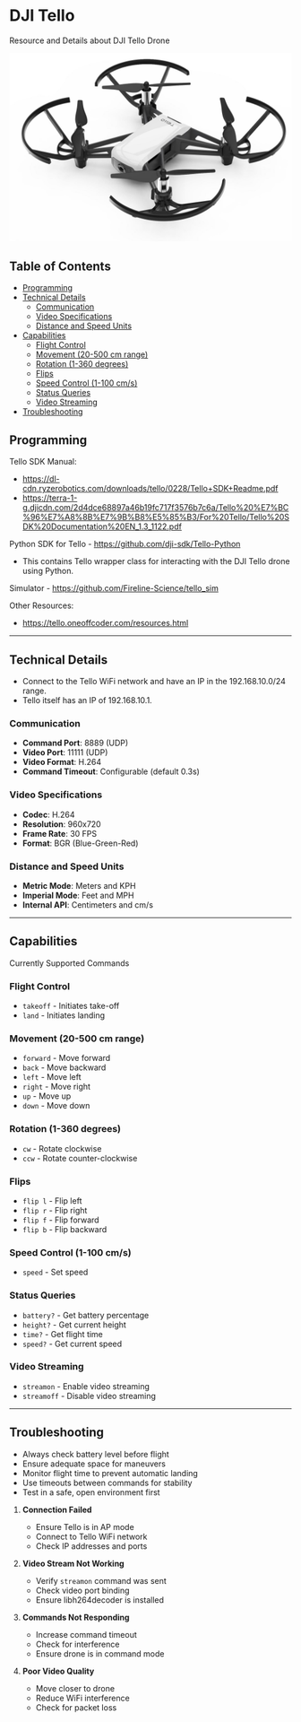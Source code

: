 # DJI Tello

Resource and Details about DJI Tello Drone

![Tello](tello.jpg)

## Table of Contents

- [Programming](#programming)
- [Technical Details](#technical-details)
  - [Communication](#communication)
  - [Video Specifications](#video-specifications)
  - [Distance and Speed Units](#distance-and-speed-units)
- [Capabilities](#capabilities)
  - [Flight Control](#flight-control)
  - [Movement (20-500 cm range)](#movement-20-500-cm-range)
  - [Rotation (1-360 degrees)](#rotation-1-360-degrees)
  - [Flips](#flips)
  - [Speed Control (1-100 cm/s)](#speed-control-1-100-cms)
  - [Status Queries](#status-queries)
  - [Video Streaming](#video-streaming)
- [Troubleshooting](#troubleshooting)

## Programming

Tello SDK Manual:
- https://dl-cdn.ryzerobotics.com/downloads/tello/0228/Tello+SDK+Readme.pdf
- https://terra-1-g.djicdn.com/2d4dce68897a46b19fc717f3576b7c6a/Tello%20%E7%BC%96%E7%A8%8B%E7%9B%B8%E5%85%B3/For%20Tello/Tello%20SDK%20Documentation%20EN_1.3_1122.pdf

Python SDK for Tello - https://github.com/dji-sdk/Tello-Python

- This contains Tello wrapper class for interacting with the DJI Tello drone using Python.

Simulator - https://github.com/Fireline-Science/tello_sim

Other Resources:
- https://tello.oneoffcoder.com/resources.html


---

## Technical Details

- Connect to the Tello WiFi network and have an IP in the 192.168.10.0/24 range.
- Tello itself has an IP of 192.168.10.1. 

### Communication

- **Command Port**: 8889 (UDP)
- **Video Port**: 11111 (UDP)
- **Video Format**: H.264
- **Command Timeout**: Configurable (default 0.3s)

### Video Specifications

- **Codec**: H.264
- **Resolution**: 960x720
- **Frame Rate**: 30 FPS
- **Format**: BGR (Blue-Green-Red)

### Distance and Speed Units

- **Metric Mode**: Meters and KPH
- **Imperial Mode**: Feet and MPH
- **Internal API**: Centimeters and cm/s

---

## Capabilities

Currently Supported Commands

### Flight Control

- `takeoff` - Initiates take-off
- `land` - Initiates landing

### Movement (20-500 cm range)

- `forward` - Move forward
- `back` - Move backward
- `left` - Move left
- `right` - Move right
- `up` - Move up
- `down` - Move down

### Rotation (1-360 degrees)

- `cw` - Rotate clockwise
- `ccw` - Rotate counter-clockwise

### Flips

- `flip l` - Flip left
- `flip r` - Flip right
- `flip f` - Flip forward
- `flip b` - Flip backward

### Speed Control (1-100 cm/s)

- `speed` - Set speed

### Status Queries

- `battery?` - Get battery percentage
- `height?` - Get current height
- `time?` - Get flight time
- `speed?` - Get current speed

### Video Streaming

- `streamon` - Enable video streaming
- `streamoff` - Disable video streaming

---

## Troubleshooting

- Always check battery level before flight
- Ensure adequate space for maneuvers
- Monitor flight time to prevent automatic landing
- Use timeouts between commands for stability
- Test in a safe, open environment first

1. **Connection Failed**

   - Ensure Tello is in AP mode
   - Connect to Tello WiFi network
   - Check IP addresses and ports

2. **Video Stream Not Working**

   - Verify `streamon` command was sent
   - Check video port binding
   - Ensure libh264decoder is installed

3. **Commands Not Responding**

   - Increase command timeout
   - Check for interference
   - Ensure drone is in command mode

4. **Poor Video Quality**
   - Move closer to drone
   - Reduce WiFi interference
   - Check for packet loss
